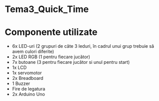 # Tema3_Quick_Time

# Componente utilizate
- 6x LED-uri (2 grupuri de câte 3 leduri, în cadrul unui grup trebuie să avem culori diferite)
- 2x LED RGB (1 pentru fiecare jucător)
- 7x butoane (3 pentru fiecare jucător si unul pentru start)
- 1x LCD
- 1x servomotor
- 2x Breadboard
- 1 Buzzer
- Fire de legatura
- 2x Arduino Uno
